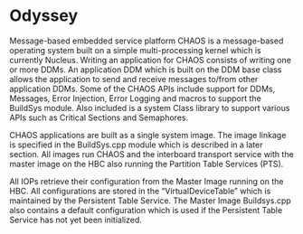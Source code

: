 # Odyssey
Message-based embedded service platform
CHAOS is a message-based operating system built on a simple multi-processing kernel which is currently Nucleus.
Writing an application for CHAOS consists of writing one or more DDMs. An application DDM which is built on the DDM base class
allows the application to send and receive messages to/from other application DDMs.
Some of the CHAOS APIs include support for DDMs, Messages, Error Injection, Error Logging and macros to support the 
BuildSys module. Also included is a system Class library to support various APIs such as Critical Sections and Semaphores.

CHAOS applications are built as a single system image. 
The image linkage is specified in the BuildSys.cpp module which is described in a later section.
All images run CHAOS and the interboard transport service with the master image on the HBC also running the 
Partition Table Services (PTS).

All IOPs retrieve their configuration from the Master Image running on the HBC. 
All configurations are stored in the “VirtualDeviceTable” which is maintained by the Persistent Table Service. 
The Master Image Buildsys.cpp also contains a default configuration which is used if the Persistent Table Service 
has not yet been initialized.
